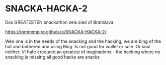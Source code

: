SNACKA-HACKA-2
==============

Das GREATESTEN snackathon zeis sied of Bratislava

https://romnempire.github.io/SNACKA-HACKA-2/

Wen one is in the needs of the snacking and the hacking, we are bing of the hot and bothered and using Bing.  Is not good for wallet or sole.  Or soul neither.  Vi hafe creetaed an greatest of maginations - the hacking where no snacking is missing all good hacks are snacks
